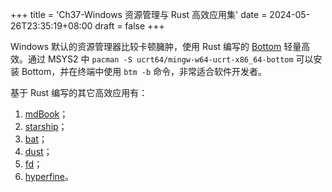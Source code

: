 +++
title = 'Ch37-Windows 资源管理与 Rust 高效应用集'
date = 2024-05-26T23:35:19+08:00
draft = false
+++

Windows 默认的资源管理器比较卡顿臃肿，使用 Rust 编写的 [Bottom][1] 轻量高效。通过 MSYS2 中 `pacman -S ucrt64/mingw-w64-ucrt-x86_64-bottom`
可以安装 Bottom，并在终端中使用 `btm -b` 命令，非常适合软件开发者。

[1]: https://clementtsang.github.io/bottom/0.9.6/

基于 Rust 编写的其它高效应用有：

1. [mdBook](https://github.com/rust-lang/mdBook)；
2. [starship](https://github.com/starship/starship)；
3. [bat](https://github.com/sharkdp/bat)；
4. [dust](https://github.com/bootandy/dust)；
5. [fd](https://github.com/sharkdp/fd)；
6. [hyperfine](https://github.com/sharkdp/hyperfine)。
